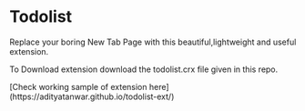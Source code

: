 # Todolist
<p>Replace your boring New Tab Page with this beautiful,lightweight and useful extension.<P>  
<P>To Download extension download the todolist.crx file given in this repo.<P>
[Check working sample of extension here](https://adityatanwar.github.io/todolist-ext/)
